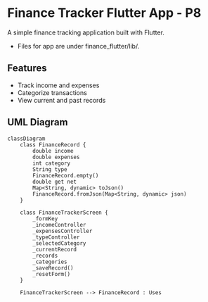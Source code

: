 # Finance Tracker Flutter App - P8

A simple finance tracking application built with Flutter.
- Files for app are under finance_flutter/lib/.

## Features
- Track income and expenses
- Categorize transactions
- View current and past records

## UML Diagram

```mermaid
classDiagram
    class FinanceRecord {
        double income
        double expenses
        int category
        String type
        FinanceRecord.empty()
        double get net
        Map<String, dynamic> toJson()
        FinanceRecord.fromJson(Map<String, dynamic> json)
    }

    class FinanceTrackerScreen {
        _formKey
        _incomeController
        _expensesController
        _typeController
        _selectedCategory
        _currentRecord
        _records
        _categories
        _saveRecord()
        _resetForm()
    }

    FinanceTrackerScreen --> FinanceRecord : Uses
```
